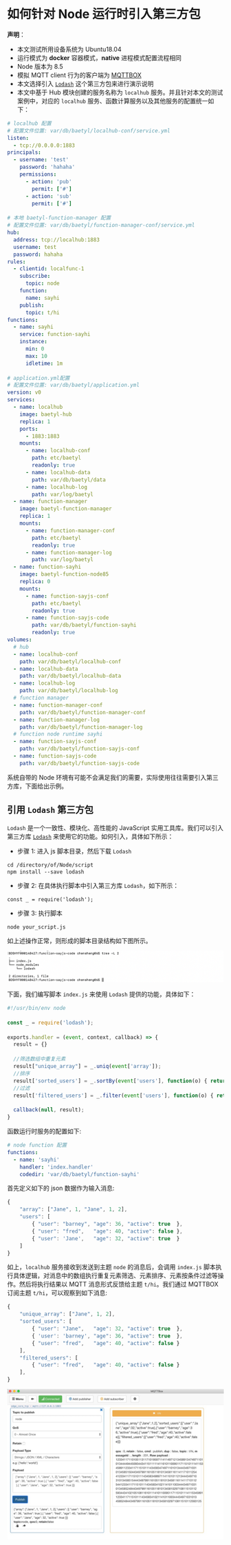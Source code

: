 # 如何针对 Node 运行时引入第三方包

**声明**：

- 本文测试所用设备系统为 Ubuntu18.04
- 运行模式为 **docker** 容器模式，**native** 进程模式配置流程相同
- Node 版本为 8.5
- 模拟 MQTT client 行为的客户端为 [MQTTBOX](../Resources.md#下载-MQTTBOX-客户端)
- 本文选择引入 [`Lodash`](https://www.lodashjs.com/) 这个第三方包来进行演示说明
- 本文中基于 Hub 模块创建的服务名称为 `localhub` 服务。并且针对本文的测试案例中，对应的 `localhub` 服务、函数计算服务以及其他服务的配置统一如下：

```yaml
# localhub 配置
# 配置文件位置: var/db/baetyl/localhub-conf/service.yml
listen:
  - tcp://0.0.0.0:1883
principals:
  - username: 'test'
    password: 'hahaha'
    permissions:
      - action: 'pub'
        permit: ['#']
      - action: 'sub'
        permit: ['#']

# 本地 baetyl-function-manager 配置
# 配置文件位置: var/db/baetyl/function-manager-conf/service.yml
hub:
  address: tcp://localhub:1883
  username: test
  password: hahaha
rules:
  - clientid: localfunc-1
    subscribe:
      topic: node
    function:
      name: sayhi
    publish:
      topic: t/hi
functions:
  - name: sayhi
    service: function-sayhi
    instance:
      min: 0
      max: 10
      idletime: 1m

# application.yml配置
# 配置文件位置: var/db/baetyl/application.yml
version: v0
services:
  - name: localhub
    image: baetyl-hub
    replica: 1
    ports:
      - 1883:1883
    mounts:
      - name: localhub-conf
        path: etc/baetyl
        readonly: true
      - name: localhub-data
        path: var/db/baetyl/data
      - name: localhub-log
        path: var/log/baetyl
  - name: function-manager
    image: baetyl-function-manager
    replica: 1
    mounts:
      - name: function-manager-conf
        path: etc/baetyl
        readonly: true
      - name: function-manager-log
        path: var/log/baetyl
  - name: function-sayhi
    image: baetyl-function-node85
    replica: 0
    mounts:
      - name: function-sayjs-conf
        path: etc/baetyl
        readonly: true
      - name: function-sayjs-code
        path: var/db/baetyl/function-sayhi
        readonly: true
volumes:
  # hub
  - name: localhub-conf
    path: var/db/baetyl/localhub-conf
  - name: localhub-data
    path: var/db/baetyl/localhub-data
  - name: localhub-log
    path: var/db/baetyl/localhub-log
  # function manager
  - name: function-manager-conf
    path: var/db/baetyl/function-manager-conf
  - name: function-manager-log
    path: var/db/baetyl/function-manager-log
  # function node runtime sayhi
  - name: function-sayjs-conf
    path: var/db/baetyl/function-sayjs-conf
  - name: function-sayjs-code
    path: var/db/baetyl/function-sayjs-code
```

系统自带的 Node 环境有可能不会满足我们的需要，实际使用往往需要引入第三方库，下面给出示例。

## 引用 `Lodash` 第三方包

`Lodash` 是一个一致性、模块化、高性能的 JavaScript 实用工具库。我们可以引入第三方库 [`Lodash`](https://www.lodashjs.com/) 来使用它的功能。如何引入，具体如下所示：

- 步骤 1: 进入 js 脚本目录，然后下载 `Lodash`

```shell
cd /directory/of/Node/script
npm install --save lodash
```

- 步骤 2: 在具体执行脚本中引入第三方库 `Lodash`，如下所示：

```shell
const _ = require('lodash');
```

- 步骤 3: 执行脚本

```shell
node your_script.js
```

如上述操作正常，则形成的脚本目录结构如下图所示。

![Node Lodash 第三方库脚本目录](../images/develop/node-third-lib-dir-Lodash.png)

下面，我们编写脚本 `index.js` 来使用 `Lodash` 提供的功能，具体如下：

```javascript
#!/usr/bin/env node

const _ = require('lodash');

exports.handler = (event, context, callback) => {
  result = {}
  
  //筛选数组中重复元素
  result["unique_array"] = _.uniq(event['array']);
  //排序
  result['sorted_users'] = _.sortBy(event['users'], function(o) { return o.age; });
  //过滤
  result['filtered_users'] = _.filter(event['users'], function(o) { return !o.active; });

  callback(null, result);
}
```

函数运行时服务的配置如下:

```yaml
# node function 配置
functions:
  - name: 'sayhi'
    handler: 'index.handler'
    codedir: 'var/db/baetyl/function-sayhi'
```

首先定义如下的 json 数据作为输入消息:

```javascript
{
    "array": ["Jane", 1, "Jane", 1, 2],
    "users": [
        { "user": "barney", "age": 36, "active": true  },
        { "user": "fred",   "age": 40, "active": false },
        { "user": 'Jane',   "age": 32, "active": true  }
    ]
}
```

如上，`localhub` 服务接收到发送到主题 `node` 的消息后，会调用 `index.js` 脚本执行具体逻辑，对消息中的数组执行重复元素筛选、元素排序、元素按条件过滤等操作。然后将执行结果以 MQTT 消息形式反馈给主题 `t/hi`。我们通过 MQTTBOX 订阅主题 `t/hi`，可以观察到如下消息:

```javascript
{
    "unique_array": ["Jane", 1, 2],
    "sorted_users": [
        { "user": "Jane",   "age": 32, "active": true  },
        { 'user': 'barney', "age": 36, "active": true  },
        { "user": "fred",   "age": 40, "active": false }
    ],
    "filtered_users": [
        { "user": "fred",   "age": 40, "active": false }
    ],
}
```

![lodash数据处理](../images/develop/write-node-script-third-lib-Lodash.png)